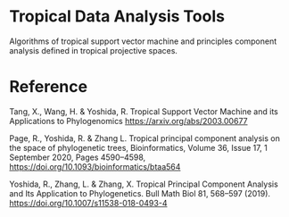 # Tropical Data Analysis Tools
Algorithms of tropical support vector machine and principles component analysis defined in tropical projective spaces.

# Reference 
Tang, X., Wang, H. & Yoshida, R. Tropical Support Vector Machine and its Applications to Phylogenomics https://arxiv.org/abs/2003.00677

Page, R., Yoshida, R. & Zhang L. Tropical principal component analysis on the space of phylogenetic trees, Bioinformatics, Volume 36, Issue 17, 1 September 2020, Pages 4590–4598, https://doi.org/10.1093/bioinformatics/btaa564

Yoshida, R., Zhang, L. & Zhang, X. Tropical Principal Component Analysis and Its Application to Phylogenetics. Bull Math Biol 81, 568–597 (2019). https://doi.org/10.1007/s11538-018-0493-4
